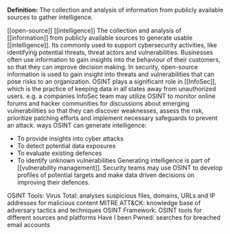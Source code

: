 **Definition:**
 The collection and analysis of information from publicly available sources to gather intelligence.

[[open-source]] [[intelligence]]
The collection and analysis of [[information]] from publicly available sources to generate usable [[intelligence]].
Its commonly used to support cybersecurity activities, like identifying potential threats, threat actors and vulnerabilities.
Businesses often use information to gain insights into the behaviour of their customers, so that they can improve decision making.
In security, open-source information is used to gain insight into threats and vulnerabilities that can pose risks to an organization.
OSINT plays a significant role in [[InfoSec]], which is the practice of keeping data in all states away from unauthorized users. e.g. a companies InfoSec team may utilize OSINT to monitor online forums and hacker communities for discussions about emerging vulnerabilities so that they can discover weaknesses, assess the risk, prioritize patching efforts and implement necessary safeguards to prevent an attack.
ways OSINT can generate intelligence:
- To provide insights into cyber attacks
- To detect potential data exposures
- To evaluate existing defences
- To identify unknown vulnerabilities
Generating intelligence is part of [[vulnerability management]].
Security teams may use OSINT to develop profiles of potential targets and make data driven decisions on improving their defences.

OSINT Tools:
Virus Total: analyses suspicious files, domains, URLs and IP addresses for malicious content
MITRE ATT&CK: knowledge base of adversary tactics and techniques
OSINT Framework: OSINT tools for different sources and platforms
Have I been Pwned: searches for breached email accounts
